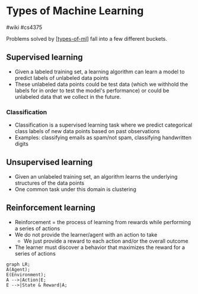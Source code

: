 # Types of Machine Learning
#wiki #cs4375 

Problems solved by [[types-of-ml]] fall into a few different buckets.

## Supervised learning
- Given a labeled training set, a learning algorithm can learn a model to predict labels of unlabeled data points
- These unlabeled data points could be test data (which we withhold the labels for in order to test the model's performance) or could be unlabeled data that we collect in the future.

### Classification
- Classification is a supervised learning task where we predict categorical class labels of new data points based on past observations
- Examples: classifying emails as spam/not spam, classifying handwritten digits

## Unsupervised learning
- Given an unlabeled training set, an algorithm learns the underlying structures of the data points
- One common task under this domain is clustering

## Reinforcement learning
- Reinforcement = the process of learning from rewards while performing a series of actions
- We do not provide the learner/agent with an action to take
    - We just provide a reward to each action and/or the overall outcome
- The learner must discover a behavior that maximizes the reward for a series of actions

```mermaid
graph LR;
A(Agent);
E(Environment);
A -->|Action|E;
E -->|State & Reward|A;
```

[//begin]: # "Autogenerated link references for markdown compatibility"
[types-of-ml]: types-of-ml.md "Types of Machine Learning"
[//end]: # "Autogenerated link references"